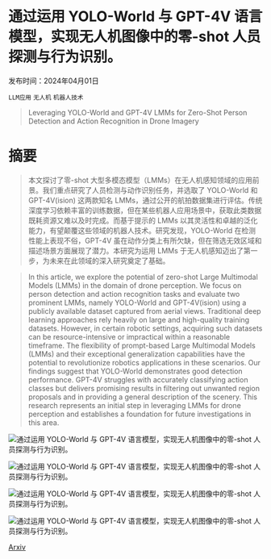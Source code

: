 # 通过运用 YOLO-World 与 GPT-4V 语言模型，实现无人机图像中的零-shot 人员探测与行为识别。

发布时间：2024年04月01日

`LLM应用` `无人机` `机器人技术`

> Leveraging YOLO-World and GPT-4V LMMs for Zero-Shot Person Detection and Action Recognition in Drone Imagery

# 摘要

> 本文探讨了零-shot 大型多模态模型（LMMs）在无人机感知领域的应用前景。我们重点研究了人员检测与动作识别任务，并选取了 YOLO-World 和 GPT-4V(ision) 这两款知名 LMMs，通过公开的航拍数据集进行评估。传统深度学习依赖丰富的训练数据，但在某些机器人应用场景中，获取此类数据既耗资源又难以及时完成。而基于提示的 LMMs 以其灵活性和卓越的泛化能力，有望颠覆这些领域的机器人技术。研究发现，YOLO-World 在检测性能上表现不俗，GPT-4V 虽在动作分类上有所欠缺，但在筛选无效区域和描述场景方面展现了潜力。本研究为运用 LMMs 于无人机感知迈出了第一步，为未来在此领域的深入研究奠定了基础。

> In this article, we explore the potential of zero-shot Large Multimodal Models (LMMs) in the domain of drone perception. We focus on person detection and action recognition tasks and evaluate two prominent LMMs, namely YOLO-World and GPT-4V(ision) using a publicly available dataset captured from aerial views. Traditional deep learning approaches rely heavily on large and high-quality training datasets. However, in certain robotic settings, acquiring such datasets can be resource-intensive or impractical within a reasonable timeframe. The flexibility of prompt-based Large Multimodal Models (LMMs) and their exceptional generalization capabilities have the potential to revolutionize robotics applications in these scenarios. Our findings suggest that YOLO-World demonstrates good detection performance. GPT-4V struggles with accurately classifying action classes but delivers promising results in filtering out unwanted region proposals and in providing a general description of the scenery. This research represents an initial step in leveraging LMMs for drone perception and establishes a foundation for future investigations in this area.

![通过运用 YOLO-World 与 GPT-4V 语言模型，实现无人机图像中的零-shot 人员探测与行为识别。](../../../paper_images/2404.01571/1378.jpg)

![通过运用 YOLO-World 与 GPT-4V 语言模型，实现无人机图像中的零-shot 人员探测与行为识别。](../../../paper_images/2404.01571/2.2.10_1378.jpg)

![通过运用 YOLO-World 与 GPT-4V 语言模型，实现无人机图像中的零-shot 人员探测与行为识别。](../../../paper_images/2404.01571/confusion_matrix.png)

![通过运用 YOLO-World 与 GPT-4V 语言模型，实现无人机图像中的零-shot 人员探测与行为识别。](../../../paper_images/2404.01571/bb_yolo_gptv4_single_images.jpg)

[Arxiv](https://arxiv.org/abs/2404.01571)